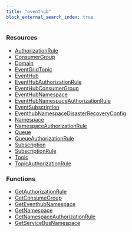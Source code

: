 ```yaml
---
title: "eventhub"
block_external_search_index: true
---
```


<!-- WARNING: this file was generated by Pulumi Docs Generator. -->
<!-- Do not edit by hand unless you're certain you know what you are doing! -->

<h3>Resources</h3>
<ul class="api">
    <li><a href="authorizationrule"><span class="symbol resource"></span>AuthorizationRule</a></li>
    <li><a href="consumergroup"><span class="symbol resource"></span>ConsumerGroup</a></li>
    <li><a href="domain"><span class="symbol resource"></span>Domain</a></li>
    <li><a href="eventgridtopic"><span class="symbol resource"></span>EventGridTopic</a></li>
    <li><a href="eventhub"><span class="symbol resource"></span>EventHub</a></li>
    <li><a href="eventhubauthorizationrule"><span class="symbol resource"></span>EventHubAuthorizationRule</a></li>
    <li><a href="eventhubconsumergroup"><span class="symbol resource"></span>EventHubConsumerGroup</a></li>
    <li><a href="eventhubnamespace"><span class="symbol resource"></span>EventHubNamespace</a></li>
    <li><a href="eventhubnamespaceauthorizationrule"><span class="symbol resource"></span>EventHubNamespaceAuthorizationRule</a></li>
    <li><a href="eventsubscription"><span class="symbol resource"></span>EventSubscription</a></li>
    <li><a href="eventhubnamespacedisasterrecoveryconfig"><span class="symbol resource"></span>EventhubNamespaceDisasterRecoveryConfig</a></li>
    <li><a href="namespace"><span class="symbol resource"></span>Namespace</a></li>
    <li><a href="namespaceauthorizationrule"><span class="symbol resource"></span>NamespaceAuthorizationRule</a></li>
    <li><a href="queue"><span class="symbol resource"></span>Queue</a></li>
    <li><a href="queueauthorizationrule"><span class="symbol resource"></span>QueueAuthorizationRule</a></li>
    <li><a href="subscription"><span class="symbol resource"></span>Subscription</a></li>
    <li><a href="subscriptionrule"><span class="symbol resource"></span>SubscriptionRule</a></li>
    <li><a href="topic"><span class="symbol resource"></span>Topic</a></li>
    <li><a href="topicauthorizationrule"><span class="symbol resource"></span>TopicAuthorizationRule</a></li>
</ul>

<h3>Functions</h3>
<ul class="api">
    <li><a href="getauthorizationrule"><span class="symbol datasource"></span>GetAuthorizationRule</a></li>
    <li><a href="getconsumegroup"><span class="symbol datasource"></span>GetConsumeGroup</a></li>
    <li><a href="geteventhubnamespace"><span class="symbol datasource"></span>GetEventhubNamespace</a></li>
    <li><a href="getnamespace"><span class="symbol datasource"></span>GetNamespace</a></li>
    <li><a href="getnamespaceauthorizationrule"><span class="symbol datasource"></span>GetNamespaceAuthorizationRule</a></li>
    <li><a href="getservicebusnamespace"><span class="symbol datasource"></span>GetServiceBusNamespace</a></li>
</ul>

